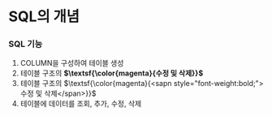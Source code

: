 # SQL의 개념
### SQL 기능
1. COLUMN을 구성하여 테이블 생성
2. 테이블 구조의 <sapn style="font-weight:bold;">$\textsf{\color{magenta}{수정 및 삭제}}$</span>
2. 테이블 구조의 $\textsf{\color{magenta}{<sapn style="font-weight:bold;">수정 및 삭제</span>}}$
3. 테이블에 데이터를 조회, 추가, 수정, 삭제